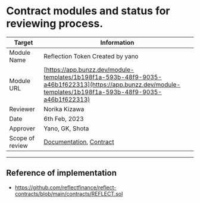 # Contract modules and status for reviewing process.

|Target|Information|
|---|---|
|Module Name|Reflection Token Created by yano|
|Module URL|[https://app.bunzz.dev/module-templates/1b198f1a-593b-48f9-9035-a46b1f622313](https://app.bunzz.dev/module-templates/1b198f1a-593b-48f9-9035-a46b1f622313)|
|Reviewer|Norika Kizawa|
|Date|6th Feb, 2023|
|Approver|Yano, GK, Shota|
|Scope of review| [Documentation](./doc/ReflectionToken/), [Contract](./contracts/ReflectionToken/)|

----
## Reference of implementation

- https://github.com/reflectfinance/reflect-contracts/blob/main/contracts/REFLECT.sol